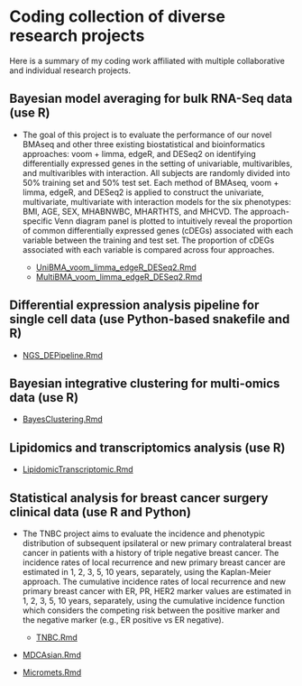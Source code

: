 # Coding collection of diverse research projects

Here is a summary of my coding work affiliated with multiple collaborative and individual research projects.

## **Bayesian model averaging for bulk RNA-Seq data (use R)**
  - The goal of this project is to evaluate the performance  of our novel BMAseq and other three existing biostatistical and bioinformatics approaches: voom + limma, edgeR, and DESeq2 on identifying differentially expressed genes in the setting of univariable, multivaribles, and multivaribles with interaction. All subjects are randomly divided into 50% training set and 50% test set. Each method of BMAseq,  voom + limma, edgeR, and DESeq2 is applied to construct the univariate, multivariate, multivariate with interaction models for the six phenotypes: BMI, AGE, SEX, MHABNWBC, MHARTHTS, and MHCVD. The approach-specific Venn diagram panel is plotted to intuitively reveal the proportion of common differentially expressed genes (cDEGs) associated with each variable between the training and test set. The proportion of cDEGs associated with each variable is compared across four approaches.

    - [UniBMA_voom_limma_edgeR_DESeq2.Rmd](UniBMA_voom_limma_edgeR_DESeq2.Rmd)
    - [MultiBMA_voom_limma_edgeR_DESeq2.Rmd](MultiBMA_voom_limma_edgeR_DESeq2.Rmd)
  
## **Differential expression analysis pipeline for single cell data (use Python-based snakefile and R)**
  - [NGS_DEPipeline.Rmd](NGS_DEPipeline.Rmd)

## **Bayesian integrative clustering for multi-omics data (use R)**
  - [BayesClustering.Rmd](BayesClustering.Rmd)
 
## **Lipidomics and transcriptomics analysis (use R)**
  - [LipidomicTranscriptomic.Rmd](LipidomicTranscriptomic.Rmd)

## **Statistical analysis for breast cancer surgery clinical data (use R and Python)**
  - The TNBC project aims to evaluate the incidence and phenotypic distribution of subsequent ipsilateral or new primary contralateral breast cancer in patients with a history of triple negative breast cancer. The incidence rates of local recurrence and new primary breast cancer are estimated in 1, 2, 3, 5, 10 years, separately, using the Kaplan-Meier approach. The cumulative incidence rates of local recurrence and new primary breast cancer with ER, PR, HER2 marker values are estimated in 1, 2, 3, 5, 10 years, separately, using the cumulative incidence function which considers the competing risk between the positive marker and the negative marker (e.g., ER positive vs ER negative).

    - [TNBC.Rmd](TNBC.Rmd)
  - [MDCAsian.Rmd](MDCAsian.Rmd)
  - [Micromets.Rmd](Micromets.Rmd)
